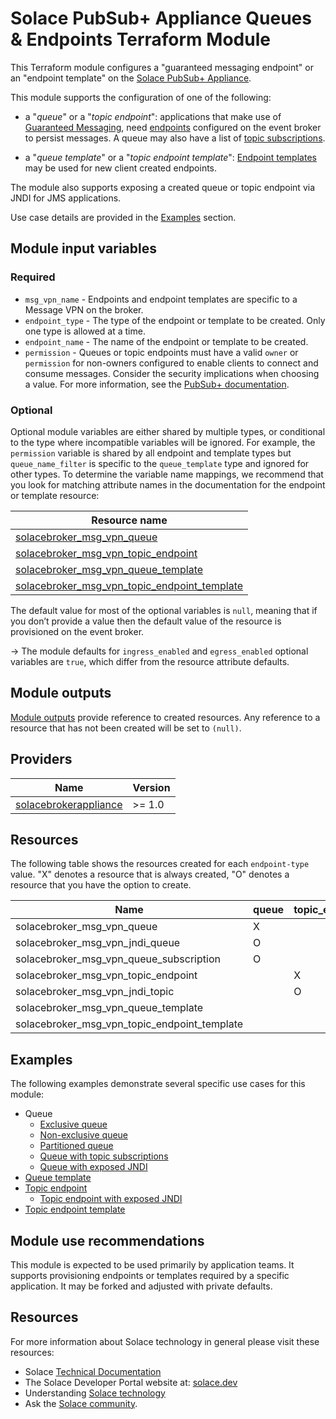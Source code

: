 # Solace PubSub+ Appliance Queues & Endpoints Terraform Module

This Terraform module configures a "guaranteed messaging endpoint" or an "endpoint template" on the [Solace PubSub+ Appliance](https://solace.com/products/event-broker/). 

This module supports the configuration of one of the following:

- a "_queue_" or a "_topic endpoint_": applications that make use of [Guaranteed Messaging](https://docs.solace.com/Messaging/Guaranteed-Msg/Guaranteed-Messages.htm), need [endpoints](https://docs.solace.com/Messaging/Guaranteed-Msg/Endpoints.htm) configured on the event broker to persist messages. A queue may also have a list of [topic subscriptions](https://docs.solace.com/API/API-Developer-Guide/Adding-Topic-Subscriptio.htm).

- a "_queue template_" or a "_topic endpoint template_": [Endpoint templates](https://docs.solace.com/Messaging/Guaranteed-Msg/Endpoint-Templates.htm?Highlight=Endpoint%20templates) may be used for new client created endpoints.

The module also supports exposing a created queue or topic endpoint via JNDI for JMS applications.

Use case details are provided in the [Examples](#examples) section.

## Module input variables

### Required

* `msg_vpn_name` - Endpoints and endpoint templates are specific to a Message VPN on the broker.
* `endpoint_type` - The type of the endpoint or template to be created. Only one type is allowed at a time.
* `endpoint_name` - The name of the endpoint or template to be created.
* `permission` - Queues or topic endpoints must have a valid `owner` or `permission` for non-owners configured to enable clients to connect and consume messages. Consider the security implications when choosing a value. For more information, see the [PubSub+ documentation](https://docs.solace.com/Messaging/Guaranteed-Msg/Configuring-Queues.htm#Configuring_Permissions_for_Non-Owner_Clients_..57).


### Optional

Optional module variables are either shared by multiple types, or conditional to the type where incompatible variables will be ignored. For example, the `permission` variable is shared by all endpoint and template types but `queue_name_filter` is specific to the `queue_template` type and ignored for other types. To determine the variable name mappings, we recommend that you look for matching attribute names in the documentation for the endpoint or template resource:

| Resource name |
|---------------|
|[solacebroker_msg_vpn_queue](https://registry.terraform.io/providers/SolaceProducts/solacebrokerappliance/latest/docs/resources/msg_vpn_queue#optional)|
|[solacebroker_msg_vpn_topic_endpoint](https://registry.terraform.io/providers/SolaceProducts/solacebrokerappliance/latest/docs/resources/msg_vpn_topic_endpoint#optional)|
|[solacebroker_msg_vpn_queue_template](https://registry.terraform.io/providers/SolaceProducts/solacebrokerappliance/latest/docs/resources/msg_vpn_queue_template#optional)|
|[solacebroker_msg_vpn_topic_endpoint_template](https://registry.terraform.io/providers/SolaceProducts/solacebrokerappliance/latest/docs/resources/msg_vpn_topic_endpoint_template#optional)|

The default value for most of the optional variables is `null`, meaning that if you don’t provide a value then the default value of the resource is provisioned on the event broker.

-> The module defaults for `ingress_enabled` and `egress_enabled` optional variables are `true`, which differ from the resource attribute defaults.

## Module outputs

[Module outputs](https://developer.hashicorp.com/terraform/language/values/outputs) provide reference to created resources. Any reference to a resource that has not been created will be set to `(null)`.

## Providers

| Name | Version |
|------|---------|
| <a name="provider_solacebrokerappliance"></a> [solacebrokerappliance](https://registry.terraform.io/providers/SolaceProducts/solacebrokerappliance/latest) | >= 1.0 |

## Resources

The following table shows the resources created for each `endpoint-type` value. "X" denotes a resource that is always created, "O" denotes a resource that you have the option to create.  

| Name | queue | topic_endpoint | queue_template | topic_endpoint_template |
|------|------|------|------|------|
| solacebroker_msg_vpn_queue | X | | | |
| solacebroker_msg_vpn_jndi_queue | O | | | |
| solacebroker_msg_vpn_queue_subscription | O | | | |
| solacebroker_msg_vpn_topic_endpoint | | X | | |
| solacebroker_msg_vpn_jndi_topic | | O | | |
| solacebroker_msg_vpn_queue_template | | | X | |
| solacebroker_msg_vpn_topic_endpoint_template | | | | X |

## Examples

The following examples demonstrate several specific use cases for this module:

- Queue
    - [Exclusive queue](examples/exclusive-queue)
    - [Non-exclusive queue](examples/non-exclusive-queue)
    - [Partitioned queue](examples/partitioned-queue)
    - [Queue with topic subscriptions](examples/queue-with-topic-subscriptions)
    - [Queue with exposed JNDI](examples/queue-with-jndi)
- [Queue template](examples/queue-template)
- [Topic endpoint](examples/topic-endpoint)
    - [Topic endpoint with exposed JNDI](examples/topic-endpoint-with-jndi)
- [Topic endpoint template](examples/topic-endpoint-template)

## Module use recommendations

This module is expected to be used primarily by application teams. It supports provisioning endpoints or templates required by a specific application. It may be forked and adjusted with private defaults.

## Resources

For more information about Solace technology in general please visit these resources:

- Solace [Technical Documentation](https://docs.solace.com/)
- The Solace Developer Portal website at: [solace.dev](//solace.dev/)
- Understanding [Solace technology](//solace.com/products/platform/)
- Ask the [Solace community](//dev.solace.com/community/).
